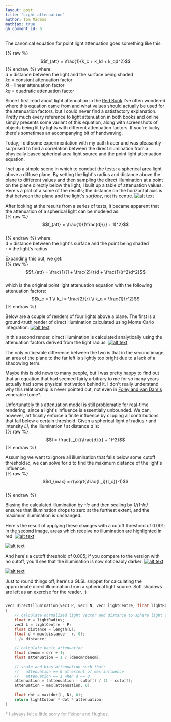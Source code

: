 ```yaml
---
layout: post
title: "Light attenuation"
author: Tom Madams
mathjax: true
gh_comment_id: 6
---
```


The canonical equation for point light attenuation goes something like this:

{% raw %}
$$f_{att} = \frac{1}{k_c + k_ld + k_qd^2}$$
{% endraw %}
where:<br>
_d_ = distance between the light and the surface being shaded<br>
_kc_ = constant attenuation factor<br>
_kl_ = linear attenuation factor<br>
_kq_ = quadratic attenuation factor<br>

Since I first read about light attenuation in the [Red Book](http://www.opengl.org/documentation/red_book/) I've often wondered where this equation came from and what values should actually be used for the attenuation factors, but I could never find a satisfactory explanation. Pretty much every reference to light attenuation in both books and online simply presents some variant of this equation, along with screenshots of objects being lit by lights with different attenuation factors. If you're lucky, there's sometimes an accompanying bit of handwaving.

Today, I did some experimentation with my path tracer and was pleasantly surprised to find a correlation between the direct illumination from a physically based spherical area light source and the point light attenuation equation.

I set up a simple scene in which to conduct the tests: a spherical area light above a diffuse plane. By setting the light's radius and distance above the plane to different values and then sampling the direct illumination at a point on the plane directly below the light, I built up a table of attenuation values. Here's a plot of a some of the results; the distance on the horizontal axis is that between the plane and the light's _surface_, not its centre.
[![alt text](/assets/imgs/2012/01/light_attenuation_curves_2.png)](/assets/imgs/2012/01/light_attenuation_curves_2.png)

After looking at the results from a series of tests, it became apparent that the attenuation of a spherical light can be modeled as:<br>
{% raw %}
$$f_{att} = \frac{1}{(\frac{d}{r} + 1)^2}$$<br>
{% endraw %}
where:<br>
d = distance between the light's surface and the point being shaded<br>
r = the light's radius<br>

Expanding this out, we get:<br>
{% raw %}
$$f_{att} = \frac{1}{1 + \frac{2}{r}d + \frac{1}{r^2}d^2}$$<br>
which is the original point light attenuation equation with the following attenuation factors:<br>
$$k_c = 1 \\
k_l = \frac{2}{r} \\
k_q = \frac{1}{r^2}$$
{% endraw %}

Below are a couple of renders of four lights above a plane. The first is a ground-truth render of direct illumination calculated using Monte Carlo integration:
[![alt text](/assets/imgs/2012/01/light_attenuation_montecarlo.png)](/assets/imgs/2012/01/light_attenuation_montecarlo.png)

In this second render, direct illumination is calculated analytically using the attenuation factors derived from the light radius:
[![alt text](/assets/imgs/2012/01/light_attenuation_analytical.png)](/assets/imgs/2012/01/light_attenuation_analytical.png)

The only noticeable difference between the two is that in the second image, an area of the plane to the far left is slightly too bright due to a lack of a shadowing term.

Maybe this is old news to many people, but I was pretty happy to find out that an equation that had seemed fairly arbitrary to me for so many years actually had some physical motivation behind it. I don't really understand why this relationship is never pointed out, not even in [Foley and van Dam's](http://www.amazon.com/Computer-Graphics-Principles-Practice-2nd/dp/0201848406) venerable tome*.

Unfortunately this attenuation model is still problematic for real-time rendering, since a light's influence is essentially unbounded. We can, however, artificially enforce a finite influence by clipping all contributions that fall below a certain threshold. Given a spherical light of radius _r_ and intensity _Li_, the illumination _I_ at distance _d_ is:<br>
{% raw %}
$$I = \frac{L_i}{(\frac{d}{r} + 1)^2}$$
{% endraw %}

Assuming we want to ignore all illumination that falls below some cutoff threshold _Ic_, we can solve for _d_ to find the maximum distance of the light's influence:<br>
{% raw %}
$$d_{max} = r(\sqrt{\frac{L_i}{I_c}}-1)$$<br>
{% endraw %}

Biasing the calculated illumination by _-Ic_ and then scaling by _1/(1-Ic)_ ensures that illumination drops to zero at the furthest extent, and the maximum illumination is unchanged.

Here's the result of applying these changes with a cutoff threshold of 0.001; in the second image, areas which receive no illumination are highlighted in red:
[![alt text](/assets/imgs/2012/01/light_attenuation_cutoff_0_1.png)](/assets/imgs/2012/01/light_attenuation_cutoff_0_1.png)

[![alt text](/assets/imgs/2012/01/light_attenuation_cutoff_0_1_range.png)](/assets/imgs/2012/01/light_attenuation_cutoff_0_1_range.png)

And here's a cutoff threshold of 0.005; if you compare to the version with no cutoff, you'll see that the illumination is now noticeably darker:
[![alt text](/assets/imgs/2012/01/light_attenuation_cutoff_0_5.png)](/assets/imgs/2012/01/light_attenuation_cutoff_0_5.png)

[![alt text](/assets/imgs/2012/01/light_attenuation_cutoff_0_5_range.png)](/assets/imgs/2012/01/light_attenuation_cutoff_0_5_range.png)

Just to round things off, here's a GLSL snippet for calculating the approximate direct illumination from a spherical light source. Soft shadows are left as an exercise for the reader.
;)
```cpp

vec3 DirectIllumination(vec3 P, vec3 N, vec3 lightCentre, float lightRadius, vec3 lightColour, float cutoff)
{
    // calculate normalized light vector and distance to sphere light surface
    float r = lightRadius;
    vec3 L = lightCentre - P;
    float distance = length(L);
    float d = max(distance - r, 0);
    L /= distance;

    // calculate basic attenuation
    float denom = d/r + 1;
    float attenuation = 1 / (denom*denom);

    // scale and bias attenuation such that:
    //   attenuation == 0 at extent of max influence
    //   attenuation == 1 when d == 0
    attenuation = (attenuation - cutoff) / (1 - cutoff);
    attenuation = max(attenuation, 0);

    float dot = max(dot(L, N), 0);
    return lightColour * dot * attenuation;
}
```

<span style="color:#999999;">* I always felt a little sorry for Feiner and Hughes.</span>
